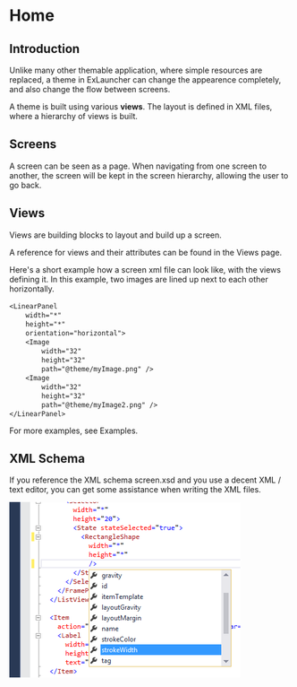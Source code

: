 # Home

## Introduction

Unlike many other themable application, where simple resources are replaced, a theme in ExLauncher can change the appearence completely, and also change the flow between screens.

A theme is built using various **views**. The layout is defined in XML files, where a hierarchy of views is built.

## Screens

A screen can be seen as a page. When navigating from one screen to another, the screen will be kept in the screen hierarchy, allowing the user to go back.

## Views

Views are building blocks to layout and build up a screen.

A reference for views and their attributes can be found in the Views page.

Here's a short example how a screen xml file can look like, with the views defining it. In this example, two images are lined up next to each other horizontally.

    <LinearPanel
		width="*"
		height="*"
		orientation="horizontal">
		<Image
			width="32"
			height="32"
			path="@theme/myImage.png" />
		<Image
			width="32"
			height="32"
			path="@theme/myImage2.png" />
	</LinearPanel>

For more examples, see Examples.

## XML Schema

If you reference the XML schema screen.xsd and you use a decent XML / text editor, you can get some assistance when writing the XML files.

![Image](images/xmledit.png)